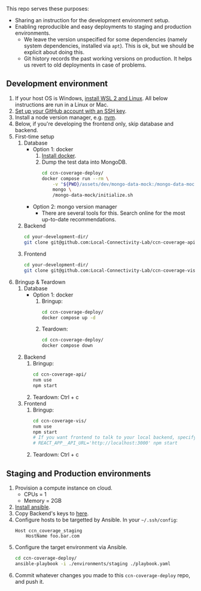 This repo serves these purposes:
- Sharing an instruction for the development environment setup.
- Enabling reproducible and easy deployments to staging and production environments.
    - We leave the version unspecified for some dependencies (namely system dependencies, installed via `apt`). This is ok, but we should be explicit about doing this.
    - Git history records the past working versions on production. It helps us revert to old deployments in case of problems.

## Development environment

1. If your host OS is Windows, [install WSL 2 and Linux](https://learn.microsoft.com/en-us/windows/wsl/install).
    All below instructions are run in a Linux or Mac.
1. [Set up your GitHub account with an SSH key](https://docs.github.com/en/authentication/connecting-to-github-with-ssh).
1. Install a node version manager, e.g. [nvm](https://github.com/nvm-sh/nvm).
1. Below, if you're developing the frontend only, skip database and backend.
1. First-time setup
    1. Database
        - Option 1: docker
            1. [Install docker](https://docs.docker.com/get-docker/).
            1. Dump the test data into MongoDB.
                ```sh
                cd ccn-coverage-deploy/
                docker compose run --rm \
                    -v "${PWD}/assets/dev/mongo-data-mock:/mongo-data-mock" \
                    mongo \
                    /mongo-data-mock/initialize.sh
                ```
        - Option 2: mongo version manager
            - There are several tools for this. Search online for the most up-to-date recommendations.
    1. Backend
        ```sh
        cd your-development-dir/
        git clone git@github.com:Local-Connectivity-Lab/ccn-coverage-api.git
        ```
    1. Frontend
        ```sh
        cd your-development-dir/
        git clone git@github.com:Local-Connectivity-Lab/ccn-coverage-vis.git
        ```
1. Bringup & Teardown
    1. Database
        - Option 1: docker
            1. Bringup:
                ```sh
                cd ccn-coverage-deploy/
                docker compose up -d
                ```
            1. Teardown:
                ```sh
                cd ccn-coverage-deploy/
                docker compose down
                ```
    1. Backend
        1. Bringup:
            ```sh
            cd ccn-coverage-api/
            nvm use
            npm start
            ```
        1. Teardown: Ctrl + c
    1. Frontend
        1. Bringup:
            ```sh
            cd ccn-coverage-vis/
            nvm use
            npm start
            # If you want frontend to talk to your local backend, specify the below environment variable.
            # REACT_APP__API_URL='http://localhost:3000' npm start
            ```
        1. Teardown: Ctrl + c

## Staging and Production environments

1. Provision a compute instance on cloud.
    - CPUs = 1
    - Memory = 2GB
1. [Install ansible](https://docs.ansible.com/ansible/latest/installation_guide/intro_installation.html).
1. Copy Backend's keys to [here](./assets/prod/api-keys/).
1. Configure hosts to be targetted by Ansible. In your `~/.ssh/config`:
    ```
    Host ccn_coverage_staging
        HostName foo.bar.com
    ```
1. Configure the target environment via Ansible.
    ```sh
    cd ccn-coverage-deploy/
    ansible-playbook -i ./environments/staging ./playbook.yaml
    ```
1. Commit whatever changes you made to this `ccn-coverage-deploy` repo, and push it.

